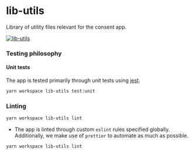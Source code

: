 # lib-utils

Library of utility files relevant for the consent app.

[![lib-utils](https://github.com/Akash-M/consent-app-react/actions/workflows/lib-utils.yaml/badge.svg)](https://github.com/Akash-M/consent-app-react/actions/workflows/lib-utils.yaml)

### Testing philosophy

#### Unit tests

The app is tested primarily through unit tests using [jest](https://jestjs.io/).

```sh
yarn workspace lib-utils test:unit
```

### Linting

```sh
yarn workspace lib-utils lint
```

- The app is linted through custom `eslint` rules specified globally. Additionally, we make use
  of `prettier` to automate as much as possible.

```sh
yarn workspace lib-utils lint
```
